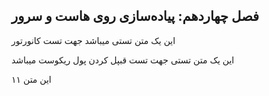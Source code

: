 ## فصل چهاردهم: پیاده‌سازی روی هاست و سرور


این یک متن تستی میباشد جهت تست کانورتور

این یک متن تستی جهت تست قبپل کردن پول ریکوست میباشد


این متن ۱۱
